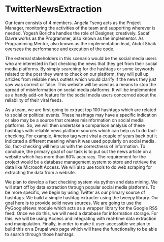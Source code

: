 # TwitterNewsExtraction
Our team consists of 4 members. Angela Tseng acts as the Project Manager, monitoring the activities of the team and supporting wherever is needed. Yogesh Boricha handles the role of Designer, creatively. Sadaf Davre works as the Programmer, also known as the implementor. As Programming Mentor, also known as the implementation lead, Abdul Shaik oversees the performance and execution of the code.

The external stakeholders in this scenario would be the social media users who are interested in fact checking the news that they get from their social media platforms. By simply searching for the hashtags or some keywords related to the post they want to check on our platform, they will pull up articles from reliable news outlets which would clarify if the news they just saw was correct or false. This website will be used as a means to stop the spread of misinformation on social media platforms. It will be implemented as a handy add-on feature for the social media users concerned about the reliability of their viral feeds. 

As a team, we are first going to extract top 100 hashtags which are related to social or political events. These hashtags may have a specific indication or also may be a source that creates misinformation on social media platforms. So, we will then undertake a comparison analysis of these hashtags with reliable news platform sources which can help us to do fact-checking. For example, #metoo tag went viral a couple of years back but it indicated a different meaning when it was used popularly on social media. So, fact-checking will help us with the correctness of information. To conclude, the primary goal of our task is to put out the news article on a website which has more than 60% accuracy. The requirement for the project would be a database management system to store and retrieve the data like Microsoft Access. We will also use tools to do web scraping for extracting the data from a website. 

We plan to develop a fact checking system via python and data mining. We will start off by data extraction through popular social media platforms. To be more specific, we begin by using Twitter as our primary source of hashtags. We build a simple hashtag extracter using the tweepy library. Our goal here is to provide solid news sources. We are going to use the PyGoogleNews module which acts as a wrapper library for the Google RSS feed. Once we do this, we will need a database for information storage. For this, we will be using Access and integrating with real-time data extraction and manipulation. Finally, in order to make it user-accessible we plan to build this on a Drupal web page which will have the functionality to be able to search through those hashtags.
